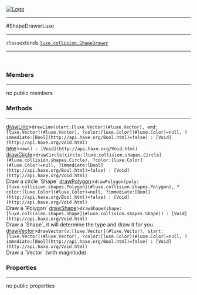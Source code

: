 
[![Logo](../../../images/logo.png)](../../../api/index.html)

---



#ShapeDrawerLuxe



---

`class`extends <code><span>[luxe.collision.ShapeDrawer]()</span></code>
<span class="meta">

</span>


---

&nbsp;
&nbsp;

<h3>Members</h3> <hr/>no public members

<h3>Methods</h3> <hr/><span class="method apipage">
            <a name="drawLine"><a class="lift" href="#drawLine">drawLine</a></a><a title="inherited from luxe.collision.ShapeDrawer" class="tooltip inherited">&gt;</a><code class="signature apipage">drawLine(start:<span>[luxe.Vector](#luxe.Vector)</span>, end:<span>[luxe.Vector](#luxe.Vector)</span>, ?color:<span>[luxe.Color](#luxe.Color)=null</span>, ?immediate:<span>[Bool](http://api.haxe.org/Bool.html)=false</span>) : [Void](http://api.haxe.org/Void.html)</code><br/><span class="small_desc_flat"></span>
        </span>
    <span class="method apipage">
            <a name="new"><a class="lift" href="#new">new</a></a><a title="inherited from luxe.collision.ShapeDrawer" class="tooltip inherited">&gt;</a><code class="signature apipage">new() : [Void](http://api.haxe.org/Void.html)</code><br/><span class="small_desc_flat"></span>
        </span>
    <span class="method apipage">
            <a name="drawCircle"><a class="lift" href="#drawCircle">drawCircle</a></a><a title="inherited from luxe.collision.ShapeDrawer" class="tooltip inherited">&gt;</a><code class="signature apipage">drawCircle(circle:<span>[luxe.collision.shapes.Circle](#luxe.collision.shapes.Circle)</span>, ?color:<span>[luxe.Color](#luxe.Color)=null</span>, ?immediate:<span>[Bool](http://api.haxe.org/Bool.html)=false</span>) : [Void](http://api.haxe.org/Void.html)</code><br/><span class="small_desc_flat">Draw a circle `Shape`</span>
        </span>
    <span class="method apipage">
            <a name="drawPolygon"><a class="lift" href="#drawPolygon">drawPolygon</a></a><a title="inherited from luxe.collision.ShapeDrawer" class="tooltip inherited">&gt;</a><code class="signature apipage">drawPolygon(poly:<span>[luxe.collision.shapes.Polygon](#luxe.collision.shapes.Polygon)</span>, ?color:<span>[luxe.Color](#luxe.Color)=null</span>, ?immediate:<span>[Bool](http://api.haxe.org/Bool.html)=false</span>) : [Void](http://api.haxe.org/Void.html)</code><br/><span class="small_desc_flat">Draw a `Polygon`</span>
        </span>
    <span class="method apipage">
            <a name="drawShape"><a class="lift" href="#drawShape">drawShape</a></a><a title="inherited from luxe.collision.ShapeDrawer" class="tooltip inherited">&gt;</a><code class="signature apipage">drawShape(shape:<span>[luxe.collision.shapes.Shape](#luxe.collision.shapes.Shape)</span>) : [Void](http://api.haxe.org/Void.html)</code><br/><span class="small_desc_flat">Draw a `Shape`, it will determine the type and draw it for you.</span>
        </span>
    <span class="method apipage">
            <a name="drawVector"><a class="lift" href="#drawVector">drawVector</a></a><a title="inherited from luxe.collision.ShapeDrawer" class="tooltip inherited">&gt;</a><code class="signature apipage">drawVector(v:<span>[luxe.Vector](#luxe.Vector)</span>, start:<span>[luxe.Vector](#luxe.Vector)</span>, ?color:<span>[luxe.Color](#luxe.Color)=null</span>, ?immediate:<span>[Bool](http://api.haxe.org/Bool.html)=false</span>) : [Void](http://api.haxe.org/Void.html)</code><br/><span class="small_desc_flat">Draw a `Vector` (with magnitude)</span>
        </span>
    

<h3>Properties</h3> <hr/>no public properties

&nbsp;
&nbsp;
&nbsp;